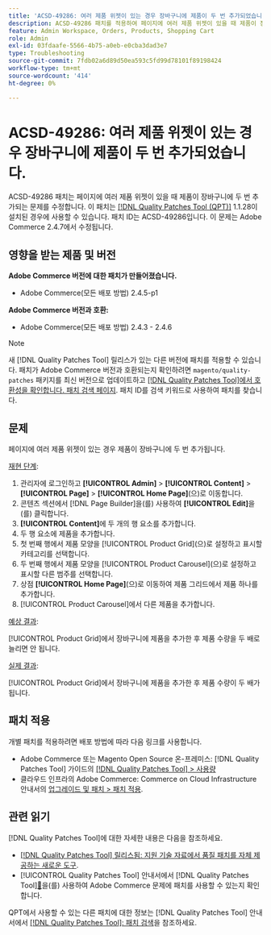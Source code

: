 ```yaml
---
title: 'ACSD-49286: 여러 제품 위젯이 있는 경우 장바구니에 제품이 두 번 추가되었습니다.'
description: ACSD-49286 패치를 적용하여 페이지에 여러 제품 위젯이 있을 때 제품이 장바구니에 두 번 추가되는 Adobe Commerce 문제를 수정합니다.
feature: Admin Workspace, Orders, Products, Shopping Cart
role: Admin
exl-id: 03fdaafe-5566-4b75-a0eb-e0cba3dad3e7
type: Troubleshooting
source-git-commit: 7fdb02a6d89d50ea593c5fd99d78101f89198424
workflow-type: tm+mt
source-wordcount: '414'
ht-degree: 0%

---
```


# ACSD-49286: 여러 제품 위젯이 있는 경우 장바구니에 제품이 두 번 추가되었습니다.

ACSD-49286 패치는 페이지에 여러 제품 위젯이 있을 때 제품이 장바구니에 두 번 추가되는 문제를 수정합니다. 이 패치는 [[!DNL Quality Patches Tool (QPT)]](https://experienceleague.adobe.com/ko/docs/commerce-operations/tools/quality-patches-tool/quality-patches-tool-to-self-serve-quality-patches) 1.1.28이 설치된 경우에 사용할 수 있습니다. 패치 ID는 ACSD-49286입니다. 이 문제는 Adobe Commerce 2.4.7에서 수정됩니다.

## 영향을 받는 제품 및 버전

**Adobe Commerce 버전에 대한 패치가 만들어졌습니다.**

* Adobe Commerce(모든 배포 방법) 2.4.5-p1

**Adobe Commerce 버전과 호환:**

* Adobe Commerce(모든 배포 방법) 2.4.3 - 2.4.6

>[!NOTE]
>
>새 [!DNL Quality Patches Tool] 릴리스가 있는 다른 버전에 패치를 적용할 수 있습니다. 패치가 Adobe Commerce 버전과 호환되는지 확인하려면 `magento/quality-patches` 패키지를 최신 버전으로 업데이트하고 [[!DNL Quality Patches Tool]에서 호환성을 확인합니다. 패치 검색 페이지](https://experienceleague.adobe.com/tools/commerce-quality-patches/index.html?lang=ko). 패치 ID를 검색 키워드로 사용하여 패치를 찾습니다.

## 문제

페이지에 여러 제품 위젯이 있는 경우 제품이 장바구니에 두 번 추가됩니다.

<u>재현 단계</u>:

1. 관리자에 로그인하고 **[!UICONTROL Admin]** > **[!UICONTROL Content]** > **[!UICONTROL Page]** > **[!UICONTROL Home Page]**(으)로 이동합니다.
1. 콘텐츠 섹션에서 [!DNL Page Builder]을(를) 사용하여 **[!UICONTROL Edit]**&#x200B;을(를) 클릭합니다.
1. **[!UICONTROL Content]**&#x200B;에 두 개의 행 요소를 추가합니다.
1. 두 행 요소에 제품을 추가합니다.
1. 첫 번째 행에서 제품 모양을 [!UICONTROL Product Grid]&#x200B;(으)로 설정하고 표시할 카테고리를 선택합니다.
1. 두 번째 행에서 제품 모양을 [!UICONTROL Product Carousel]&#x200B;(으)로 설정하고 표시할 다른 범주를 선택합니다.
1. 상점 **[!UICONTROL Home Page]**(으)로 이동하여 제품 그리드에서 제품 하나를 추가합니다.
1. [!UICONTROL Product Carousel]에서 다른 제품을 추가합니다.

<u>예상 결과</u>:

[!UICONTROL Product Grid]에서 장바구니에 제품을 추가한 후 제품 수량을 두 배로 늘리면 안 됩니다.

<u>실제 결과</u>:

[!UICONTROL Product Grid]에서 장바구니에 제품을 추가한 후 제품 수량이 두 배가 됩니다.

## 패치 적용

개별 패치를 적용하려면 배포 방법에 따라 다음 링크를 사용합니다.

* Adobe Commerce 또는 Magento Open Source 온-프레미스: [!DNL Quality Patches Tool] 가이드의 [[!DNL Quality Patches Tool] > 사용량](/help/tools/quality-patches-tool/usage.md)
* 클라우드 인프라의 Adobe Commerce: Commerce on Cloud Infrastructure 안내서의 [업그레이드 및 패치 > 패치 적용](https://experienceleague.adobe.com/docs/commerce-cloud-service/user-guide/develop/upgrade/apply-patches.html?lang=ko). 

## 관련 읽기

[!DNL Quality Patches Tool]에 대한 자세한 내용은 다음을 참조하세요.

* [[!DNL Quality Patches Tool] 릴리스됨: 지원 기술 자료에서 품질 패치를 자체 제공하는 새로운 도구](https://experienceleague.adobe.com/ko/docs/commerce-operations/tools/quality-patches-tool/quality-patches-tool-to-self-serve-quality-patches).
* [!UICONTROL Quality Patches Tool] 안내서에서  [!DNL Quality Patches Tool][&#128279;](/help/tools/quality-patches-tool/patches-available-in-qpt/check-patch-for-magento-issue-with-magento-quality-patches.md)을(를) 사용하여 Adobe Commerce 문제에 패치를 사용할 수 있는지 확인합니다.


QPT에서 사용할 수 있는 다른 패치에 대한 정보는 [!DNL Quality Patches Tool] 안내서에서 [[!DNL Quality Patches Tool]: 패치 검색](https://experienceleague.adobe.com/tools/commerce-quality-patches/index.html?lang=ko)을 참조하세요.
